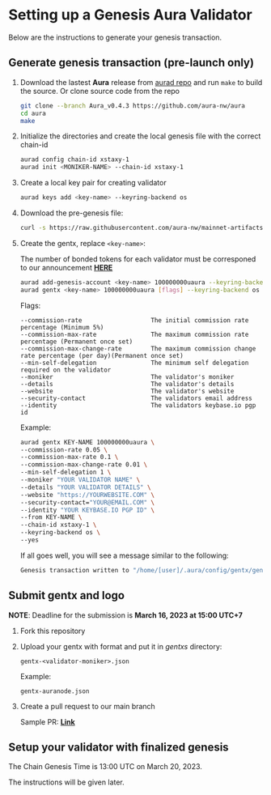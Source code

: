 # Setting up a Genesis Aura Validator

Below are the instructions to generate your genesis transaction.

## Generate genesis transaction (pre-launch only)

1. Download the lastest **Aura** release from [aurad repo](https://github.com/aura-nw/aura) and run `make` to build the source.
   Or clone source code from the repo
   ```bash
   git clone --branch Aura_v0.4.3 https://github.com/aura-nw/aura
   cd aura
   make
   ```
   
2. Initialize the  directories and create the local genesis file with the correct
   chain-id

   ```bash
   aurad config chain-id xstaxy-1
   aurad init <MONIKER-NAME> --chain-id xstaxy-1
   ```

3. Create a local key pair for creating validator

   ```bash
   aurad keys add <key-name> --keyring-backend os
   ```

4. Download the pre-genesis file:

   ```bash
   curl -s https://raw.githubusercontent.com/aura-nw/mainnet-artifacts/main/xstaxy-1/pre-genesis.json >~/.aura/config/genesis.json
   ```

5. Create the gentx, replace `<key-name>`:

   The number of bonded tokens for each validator must be corresponed to our announcement [**HERE**](https://docs.google.com/spreadsheets/d/1Y72BjnAP_nHkIohqnSJmHbxtYqSkIzE10umiCa_O5ek/edit?usp=sharing)
   
   ```bash
   aurad add-genesis-account <key-name> 100000000uaura --keyring-backend os
   aurad gentx <key-name> 100000000uaura [flags] --keyring-backend os --chain-id xstaxy-1 --yes
   ```
   
   Flags:
   ```
   --commission-rate                   The initial commission rate percentage (Minimum 5%)
   --commission-max-rate               The maximum commission rate percentage (Permanent once set)
   --commission-max-change-rate        The maximum commission change rate percentage (per day)(Permanent once set)
   --min-self-delegation               The minimum self delegation required on the validator
   --moniker                           The validator's moniker
   --details                           The validator's details
   --website                           The validator's website
   --security-contact                  The validators email address
   --identity                          The validators keybase.io pgp id
   ```
   Example:
   ```bash
   aurad gentx KEY-NAME 100000000uaura \
   --commission-rate 0.05 \
   --commission-max-rate 0.1 \
   --commission-max-change-rate 0.01 \
   --min-self-delegation 1 \
   --moniker "YOUR VALIDATOR NAME" \
   --details "YOUR VALIDATOR DETAILS" \
   --website "https://YOURWEBSITE.COM" \
   --security-contact="YOUR@EMAIL.COM" \
   --identity "YOUR KEYBASE.IO PGP ID" \
   --from KEY-NAME \
   --chain-id xstaxy-1 \
   --keyring-backend os \
   --yes 
   ```

   If all goes well, you will see a message similar to the following:

   ```bash
   Genesis transaction written to "/home/[user]/.aura/config/gentx/gentx-******.json"
   ```

## Submit gentx and logo
**NOTE**: Deadline for the submission is **March 16, 2023 at 15:00 UTC+7**

1. Fork this repository 

2. Upload your gentx with format and put it in *gentxs* directory:
   
   ```
   gentx-<validator-moniker>.json
   ```

   Example:
   ```
   gentx-auranode.json
   ```

3. Create a pull request to our main branch

    Sample PR: [**Link**](https://github.com/aura-nw/mainnet-artifacts/pull/1)

## Setup your validator with finalized genesis

The Chain Genesis Time is 13:00 UTC on March 20, 2023.

The instructions will be given later.
